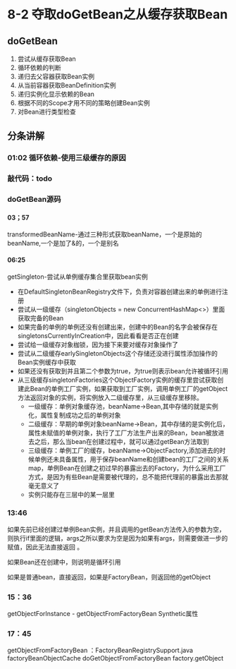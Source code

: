 # 8-2 夺取doGetBean之从缓存获取Bean

## doGetBean

1. 尝试从缓存获取Bean
2. 循环依赖的判断
3. 递归去父容器获取Bean实例
4. 从当前容器获取BeanDefinition实例
5. 递归实例化显示依赖的Bean
6. 根据不同的Scope才用不同的策略创建Bean实例
7. 对Bean进行类型检查

## 分条讲解

### 01:02 循环依赖-使用三级缓存的原因

### 敲代码：todo

### doGetBean源码

#### 03；57

 transformedBeanName-通过三种形式获取beanName，一个是原始的beanName,一个是加了&的，一个是别名

#### 06:25

getSingleton-尝试从单例缓存集合里获取bean实例

* 在DefaultSingletonBeanRegistry文件下，负责对容器创建出来的单例进行注册
* 尝试从一级缓存（singletonObjects = new ConcurrentHashMap<>）里面获取完备的Bean
* 如果完备的单例的单例还没有创建出来，创建中的Bean的名字会被保存在singletonsCurrentlyInCreation中，因此看看是否正在创建
* 尝试给一级缓存对象枷锁，因为接下来要对缓存对象操作了
* 尝试从二级缓存earlySingletonObjects这个存储还没进行属性添加操作的Bean实例缓存中获取
* 如果还没有获取到并且第二个参数为true，为true则表示bean允许被循环引用
* 从三级缓存singletonFactories这个ObjectFactory实例的缓存里尝试获取创建此Bean的单例工厂实例，如果获取到工厂实例，调用单例工厂的getObject方法返回对象的实例，将实例放入二级缓存里，从三级缓存里移除。
  * 一级缓存：单例对象缓存池，beanName->Bean,其中存储的就是实例化，属性复制成功之后的单例对象
  * 二级缓存：早期的单例对象beanName->Bean，其中存储的是实例化后，属性未赋值的单例对象，执行了工厂方法生产出来的Bean，bean被放进去之后，那么当bean在创建过程中，就可以通过getBean方法取到
  * 三级缓存：单例工厂的缓存，beanName->ObjectFactory,添加进去的时候单例还未具备属性，用于保存beanName和创建bean的工厂之间的关系map，单例Bean在创建之初过早的暴露出去的Factory，为什么采用工厂方式，是因为有些Bean是需要被代理的，总不能把代理前的暴露出去那就毫无意义了
  * 实例只能存在三层中的某一层里

### 13:46

如果先前已经创建过单例Bean实例，并且调用的getBean方法传入的参数为空，则执行if里面的逻辑，args之所以要求为空是因为如果有args，则需要做进一步的赋值，因此无法直接返回 。

如果Bean还在创建中，则说明是循环引用

如果是普通bean，直接返回，如果是FactoryBean，则返回他的getObject

### 15：36 
getObjectForInstance - getObjectFromFactoryBean
Synthetic属性

### 17：45
getObjectFromFactoryBean ：FactoryBeanRegistrySupport.java
factoryBeanObjectCache
doGetObjectFromFactoryBean
factory.getObject

###

